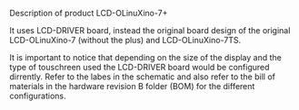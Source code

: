 Description of product LCD-OLinuXino-7+

It uses LCD-DRIVER board, instead the original board design of the original 
LCD-OLinuXino-7 (without the plus) and LCD-OLinuXino-7TS.

It is important to notice that depending on the size of the display and the type of touschreen 
used the LCD-DRIVER board would be configured dirrently. Refer to the labes in the schematic 
and also refer to the bill of materials in the hardware revision B folder (BOM) for the 
different configurations.